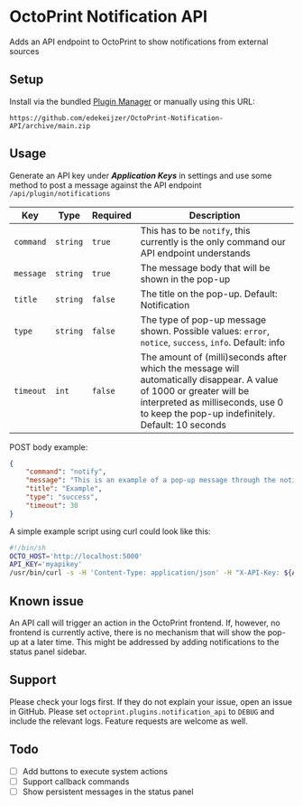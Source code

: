 # OctoPrint Notification API
Adds an API endpoint to OctoPrint to show notifications from external sources

## Setup
Install via the bundled [Plugin Manager](https://docs.octoprint.org/en/master/bundledplugins/pluginmanager.html)
or manually using this URL:

    https://github.com/edekeijzer/OctoPrint-Notification-API/archive/main.zip

## Usage
Generate an API key under ***Application Keys*** in settings and use some method to post a message against the API endpoint ```/api/plugin/notifications```

Key | Type | Required | Description
-- | -- | -- | --
`command` | `string` | `true` | This has to be `notify`, this currently is the only command our API endpoint understands
`message` | `string` | `true` | The message body that will be shown in the pop-up
`title` | `string` | `false` | The title on the pop-up. Default: Notification
`type` | `string` | `false` | The type of pop-up message shown. Possible values: `error`, `notice`, `success`, `info`. Default: info
`timeout` | `int` | `false` | The amount of (milli)seconds after which the message will automatically disappear. A value of 1000 or greater will be interpreted as milliseconds, use 0 to keep the pop-up indefinitely. Default: 10 seconds

POST body example:
```json
{
    "command": "notify",
    "message": "This is an example of a pop-up message through the notifications API endpoint.",
    "title": "Example",
    "type": "success",
    "timeout": 30
}
```

A simple example script using curl could look like this:
```sh
#!/bin/sh
OCTO_HOST='http://localhost:5000'
API_KEY='myapikey'
/usr/bin/curl -s -H 'Content-Type: application/json' -H "X-API-Key: ${API_KEY}" -X POST -d "{\"command\":\"notify\",\"message\":\"This is an example of a pop-up message through the notifications API endpoint.\",\"title\":\"Example\",\"type\":\"info\",\"timeout\":30}" ${OCTO_HOST}/api/plugin/notifications
```

## Known issue
An API call will trigger an action in the OctoPrint frontend. If, however, no frontend is currently active, there is no mechanism that will show the pop-up at a later time. This might be addressed by adding notifications to the status panel sidebar.

## Support
Please check your logs first. If they do not explain your issue, open an issue in GitHub. Please set ```octoprint.plugins.notification_api``` to ```DEBUG``` and include the relevant logs. Feature requests are welcome as well.

## Todo
- [ ] Add buttons to execute system actions
- [ ] Support callback commands
- [ ] Show persistent messages in the status panel